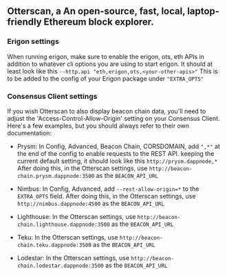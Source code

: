 ## Otterscan, a An open-source, fast, local, laptop-friendly Ethereum block explorer.
 
 
### Erigon settings
When running erigon, make sure to enable the erigon, ots, eth APIs in addition to whatever cli options you are using to start erigon. It should at least look like this `--http.api "eth,erigon,ots,<your-other-apis>"`
This is to be added to the config of your Erigon package under `"EXTRA_OPTS"`

### Consensus Client settings
If you wish Otterscan to also display beacon chain data, you'll need to adjust the 'Access-Control-Allow-Origin' setting on your Consensus Client. Here's a few examples, but you should always refer to their own documentation:

- Prysm:
In Config, Advanced, Beacon Chain, CORSDOMAIN, add `",*"` at the end of the config to enable requests to the REST API. keeping the current default setting, it should look like this `http://prysm.dappnode,*`
After doing this, in the Otterscan settings, use `http://beacon-chain.prysm.dappnode:3500` as the `BEACON_API_URL`

- Nimbus:
In Config, Advanced, add `--rest-allow-origin=*` to the `EXTRA_OPTS` field.
After doing this, in the Otterscan settings, use `http://nimbus.dappnode:4500` as the `BEACON_API_URL`

- Lighthouse:
In the Otterscan settings, use `http://beacon-chain.lighthouse.dappnode:3500` as the `BEACON_API_URL`

- Teku:
In the Otterscan settings, use `http://beacon-chain.teku.dappnode:3500` as the `BEACON_API_URL`

- Lodestar:
In the Otterscan settings, use `http://beacon-chain.lodestar.dappnode:3500` as the `BEACON_API_URL`
